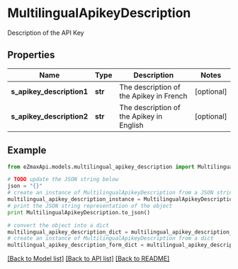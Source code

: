 # MultilingualApikeyDescription

Description of the API Key

## Properties

Name | Type | Description | Notes
------------ | ------------- | ------------- | -------------
**s_apikey_description1** | **str** | The description of the Apikey in French | [optional] 
**s_apikey_description2** | **str** | The description of the Apikey in English | [optional] 

## Example

```python
from eZmaxApi.models.multilingual_apikey_description import MultilingualApikeyDescription

# TODO update the JSON string below
json = "{}"
# create an instance of MultilingualApikeyDescription from a JSON string
multilingual_apikey_description_instance = MultilingualApikeyDescription.from_json(json)
# print the JSON string representation of the object
print MultilingualApikeyDescription.to_json()

# convert the object into a dict
multilingual_apikey_description_dict = multilingual_apikey_description_instance.to_dict()
# create an instance of MultilingualApikeyDescription from a dict
multilingual_apikey_description_form_dict = multilingual_apikey_description.from_dict(multilingual_apikey_description_dict)
```
[[Back to Model list]](../README.md#documentation-for-models) [[Back to API list]](../README.md#documentation-for-api-endpoints) [[Back to README]](../README.md)


